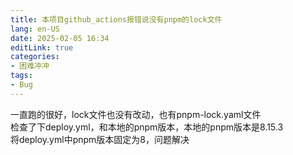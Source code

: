```yaml
---
title: 本项目github_actions报错说没有pnpm的lock文件
lang: en-US
date: 2025-02-05 16:34
editLink: true
categories: 
- 困难冲冲
tags: 
- Bug
---
```


一直跑的很好，lock文件也没有改动，也有pnpm-lock.yaml文件   
检查了下deploy.yml，和本地的pnpm版本，本地的pnpm版本是8.15.3       
将deploy.yml中pnpm版本固定为8，问题解决     
